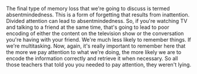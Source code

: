 The final type of memory loss that we're going to discuss is termed
absentmindedness. This is a form of forgetting that results from inattention.
Divided attention can lead to absentmindedness. So, if you're watching TV and
talking to a friend at the same time, that's going to lead to poor encoding of
either the content on the television show or the conversation you're having
with your friend. We're much less likely to remember things. If we're
multitasking. Now, again, it's really important to remember here that the more
we pay attention to what we're doing, the more likely we are to encode the
information correctly and retrieve it when necessary. So all those teachers
that told you you needed to pay attention, they weren't lying.
